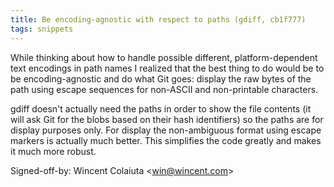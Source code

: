 ```yaml
---
title: Be encoding-agnostic with respect to paths (gdiff, cb1f777)
tags: snippets
---
```


While thinking about how to handle possible different, platform-dependent text encodings in path names I realized that the best thing to do would be to be encoding-agnostic and do what Git goes: display the raw bytes of the path using escape sequences for non-ASCII and non-printable characters.

gdiff doesn't actually need the paths in order to show the file contents (it will ask Git for the blobs based on their hash identifiers) so the paths are for display purposes only. For display the non-ambiguous format using escape markers is actually much better. This simplifies the code greatly and makes it much more robust.

Signed-off-by: Wincent Colaiuta &lt;win@wincent.com&gt;
